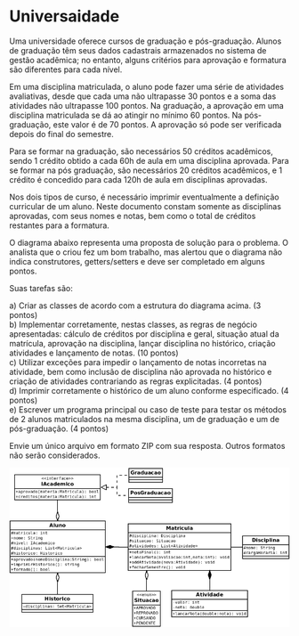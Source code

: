 # Universaidade

Uma universidade oferece cursos de graduação e pós-graduação. Alunos de graduação têm seus dados cadastrais armazenados no sistema de gestão acadêmica; no entanto, alguns critérios para aprovação e formatura são diferentes para cada nível.<br />

Em uma disciplina matriculada, o aluno pode fazer uma série de atividades avaliativas, desde que cada uma não ultrapasse 30 pontos e a soma das atividades não ultrapasse 100 pontos. Na graduação, a aprovação em uma disciplina matriculada se dá ao atingir no mínimo 60 pontos. Na pós-graduação, este valor é de 70 pontos. A aprovação só pode ser verificada depois do final do semestre. <br />

Para se formar na graduação, são necessários 50 créditos acadêmicos, sendo 1 crédito obtido a cada 60h de aula em uma disciplina aprovada. Para se formar na pós graduação, são necessários 20 créditos acadêmicos, e 1 crédito é concedido para cada 120h de aula em disciplinas aprovadas.<br />

Nos dois tipos de curso, é necessário imprimir eventualmente a definição curricular de um aluno. Neste documento constam somente as disciplinas aprovadas, com seus nomes e notas, bem como o total de créditos restantes para a formatura.<br />

O diagrama abaixo representa uma proposta de solução para o problema. O analista que o criou fez um bom trabalho, mas alertou que o diagrama não indica construtores, getters/setters e deve ser completado em alguns pontos.<br />

Suas tarefas são:<br />

a) Criar as classes de acordo com a estrutura do diagrama acima. (3 pontos)<br />
b) Implementar corretamente, nestas classes, as regras de negócio apresentadas: cálculo de créditos por disciplina e geral, situação atual da matrícula, aprovação na disciplina, lançar disciplina no histórico, criação atividades e lançamento de notas. (10 pontos)<br />
c) Utilizar exceções para impedir o lançamento de notas incorretas na atividade, bem como inclusão de disciplina não aprovada no histórico e criação de atividades contrariando as regras explicitadas. (4 pontos)<br />
d) Imprimir corretamente o histórico de um aluno conforme especificado. (4 pontos)<br />
e) Escrever um programa principal ou caso de teste para testar os métodos de 2 alunos matriculados na mesma disciplina, um de graduação e um de pós-graduação. (4 pontos)<br />

Envie um único arquivo em formato ZIP com sua resposta. Outros formatos não serão considerados.<br />

![enter image description here](ClassDiagram/Diagrama%20de%20Classes.png)
